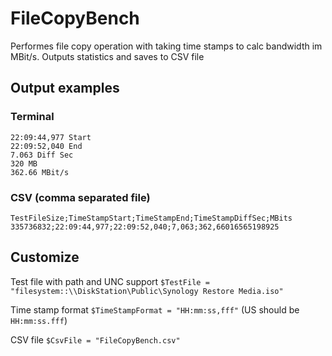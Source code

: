 # FileCopyBench
Performes file copy operation with taking time stamps to calc bandwidth im MBit/s. Outputs statistics and saves to CSV file

## Output examples
### Terminal
```
22:09:44,977 Start
22:09:52,040 End
7.063 Diff Sec
320 MB
362.66 MBit/s
```

### CSV (comma separated file)
```
TestFileSize;TimeStampStart;TimeStampEnd;TimeStampDiffSec;MBits
335736832;22:09:44,977;22:09:52,040;7,063;362,66016565198925
```
## Customize

Test file with path and UNC support ```$TestFile = "filesystem::\\DiskStation\Public\Synology Restore Media.iso"``` 

Time stamp format ```$TimeStampFormat = "HH:mm:ss,fff"``` (US should be ```HH:mm:ss.fff```)

CSV file ```$CsvFile = "FileCopyBench.csv"```
